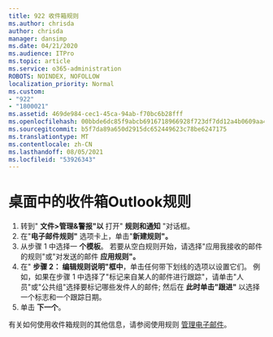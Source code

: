 ```yaml
---
title: 922 收件箱规则
ms.author: chrisda
author: chrisda
manager: dansimp
ms.date: 04/21/2020
ms.audience: ITPro
ms.topic: article
ms.service: o365-administration
ROBOTS: NOINDEX, NOFOLLOW
localization_priority: Normal
ms.custom:
- "922"
- "1800021"
ms.assetid: 469de984-cec1-45ca-94ab-f70bc6b28fff
ms.openlocfilehash: 00bbde6dc85f9abcb6916718966928f723df7dd12a4b0609aa454ac3c9bdb3e3
ms.sourcegitcommit: b5f7da89a650d2915dc652449623c78be6247175
ms.translationtype: MT
ms.contentlocale: zh-CN
ms.lasthandoff: 08/05/2021
ms.locfileid: "53926343"
---
```

# <a name="inbox-rules-in-outlook-desktop"></a>桌面中的收件箱Outlook规则

1. 转到" **文件>管理&警报"以** 打开" **规则和通知** "对话框。
2. 在"**电子邮件规则"** 选项卡上，单击"**新建规则"。**
3. 从步骤 1 中选择一 **个模板**。 若要从空白规则开始，请选择"应用我接收的邮件的规则"或"对发送的邮件 **应用规则"。**
4. 在" **步骤 2： 编辑规则说明"框中**，单击任何带下划线的选项以设置它们。 例如，如果在步骤 1 中选择了"标记来自某人的邮件进行跟踪"，请单击"人员"或"公共组"选择要标记哪些发件人的邮件; 然后在 **此时单击"跟进"** 以选择一个标志和一个跟踪日期。
5. 单击 **下一个**。

有关如何使用收件箱规则的其他信息，请参阅使用规则 [管理电子邮件](https://support.office.com/article/manage-email-messages-by-using-rules-c24f5dea-9465-4df4-ad17-a50704d66c59)。

